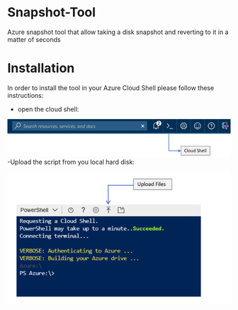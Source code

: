 # Snapshot-Tool
Azure snapshot tool that allow taking a disk snapshot and reverting to it in a matter of seconds

# Installation
In order to install the tool in your Azure Cloud Shell please follow these instructions:
- open the cloud shell:

![alt text](https://raw.githubusercontent.com/elad488/Snapshot-Tool/master/pics/Azure-Cloud-Shell-Initiate.png)
-Upload the script from you local hard disk:

![alt text](https://raw.githubusercontent.com/elad488/Snapshot-Tool/master/pics/Azure-Cloud-Shell-File-Upload.png)
